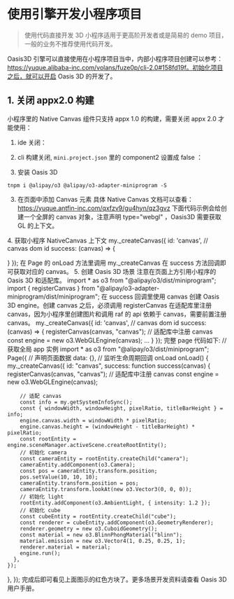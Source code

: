 # 使用引擎开发小程序项目

> 使用代码直接开发 3D 小程序适用于更高阶开发者或是简易的 demo 项目，一般的业务不推荐使用代码开发。

Oasis3D 引擎可以直接使用在小程序项目当中，内部小程序项目创建可以参考：https://yuque.alibaba-inc.com/volans/fuze0p/cli-2.0#158fd19f。初始化项目之后，就可以开启 Oasis 3D 的开发了。

## 1. 关闭 appx2.0 构建

小程序里的 Native Canvas 组件只支持 appx 1.0 的构建，需要关闭 appx 2.0 才能使用：

1. ide 关闭：
   
2. cli 构建关闭, `mini.project.json` 里的 component2 设置成 false ：

2. 安装 Oasis 3D

``` shell
tnpm i @alipay/o3 @alipay/o3-adapter-miniprogram -S
```

3. 在页面中添加 Canvas 元素
具体 Native Canvas 文档可以查看：https://yuque.antfin-inc.com/qxfzv9/gu4hyn/qz3gvz
下面代码示例会给创建一个全屏的 canvas 对象，注意声明 type="webgl" ，Oasis3D 需要获取 GL 的上下文。
<canvas style="width:100vw;height:100vh" id="canvas" type="webgl"/>
4. 获取小程序 NativeCanvas 上下文
my._createCanvas({
  id: 'canvas', // canvas dom id
  success: (canvas) => {
    
  }
});
在 Page 的 onLoad 方法里调用 my._createCanvas 在 success 方法回调即可获取对应的 canvas。
5. 创建 Oasis 3D 场景
注意在页面上方引用小程序的 Oasis 3D 和适配库。
import * as o3 from "@alipay/o3/dist/miniprogram";
import { registerCanvas } from "@alipay/o3-adapter-miniprogram/dist/miniprogram";
在 success 回调里使用 canvas 创建 Oasis 3D engine。创建 canvas 之后，必须调用 registerCanvas  在适配库里注册 canvas，因为小程序里创建图片和调用 raf 的 api 依赖于 canvas，需要前置注册 canvas。
my._createCanvas({
  id: 'canvas', // canvas dom id
  success: (canvas) => {
    registerCanvas(canvas, "canvas"); // 适配库中注册 canvas
    const engine = new o3.WebGLEngine(canvas);
    ...
  }
});
完整 page 代码如下:
// 获取全局 app 实例
import * as o3 from "@alipay/o3/dist/miniprogram";
Page({
  // 声明页面数据
  data: {},
  // 监听生命周期回调 onLoad
  onLoad() {
    my._createCanvas({
      id: "canvas",
      success: function success(canvas) {
        registerCanvas(canvas, "canvas"); // 适配库中注册 canvas
        const engine = new o3.WebGLEngine(canvas);
        
        // 适配 canvas
        const info = my.getSystemInfoSync();
        const { windowWidth, windowHeight, pixelRatio, titleBarHeight } = info;
        engine.canvas.width = windowWidth * pixelRatio;
        engine.canvas.height = (windowHeight - titleBarHeight) * pixelRatio;
        const rootEntity = engine.sceneManager.activeScene.createRootEntity();
        // 初始化 camera
        const cameraEntity = rootEntity.createChild("camera");
        cameraEntity.addComponent(o3.Camera);
        const pos = cameraEntity.transform.position;
        pos.setValue(10, 10, 10);
        cameraEntity.transform.position = pos;
        cameraEntity.transform.lookAt(new o3.Vector3(0, 0, 0));
        // 初始化 light
        rootEntity.addComponent(o3.AmbientLight, { intensity: 1.2 });
        // 初始化 cube
        const cubeEntity = rootEntity.createChild("cube");
        const renderer = cubeEntity.addComponent(o3.GeometryRenderer);
        renderer.geometry = new o3.CuboidGeometry();
        const material = new o3.BlinnPhongMaterial("blinn");
        material.emission = new o3.Vector4(1, 0.25, 0.25, 1);
        renderer.material = material;
        engine.run();
      },
    });
  },
});
完成后即可看见上面图示的红色方块了。更多场景开发资料请查看 Oasis 3D 用户手册。